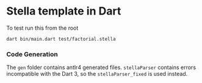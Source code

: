 # Stella template in Dart

To test run this from the root
```
dart bin/main.dart test/factorial.stella
```

### Code Generation
The `gen` folder contains antlr4 generated files. `stellaParser` contains errors incompatible with the Dart 3, so the `stellaParser_fixed` is used instead.